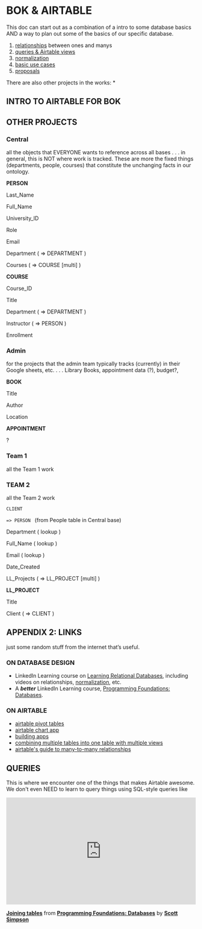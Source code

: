 # BOK & AIRTABLE #

This doc can start out as a combination of a intro to some database basics AND a way to plan out some of the basics of our specific database.

1. [relationships](/simple/labs/airtable-lab/01-relationships) between ones and manys
2. [queries & Airtable views](/simple/labs/airtable-lab/02-airtable-views)
3. [normalization](/simple/labs/airtable-lab/03-normalization)
4. [basic use cases](/simple/labs/airtable-lab/04-basic-use-cases)
5. [proposals](/simple/labs/airtable-lab/05-proposals)

There are also other projects in the works:
* 

## INTRO TO AIRTABLE FOR BOK ##


## OTHER PROJECTS ##



### Central

all the objects that EVERYONE wants to reference across all bases . . . in general, this is NOT where work is tracked. These are more the fixed things (departments, people, courses) that constitute the unchanging facts in our ontology.

**PERSON**

Last_Name

Full_Name

University_ID

Role

Email

Department ( => DEPARTMENT )

Courses ( => COURSE [multi] )

**COURSE**

Course_ID

Title

Department ( => DEPARTMENT )

Instructor ( => PERSON )

Enrollment


### Admin

for the projects that the admin team typically tracks (currently) in their Google sheets, etc. . . . Library Books, appointment data (?), budget?, 

**BOOK**

Title

Author

Location

**APPOINTMENT**

?


### Team 1

all the Team 1 work


### TEAM 2

all the Team 2 work

`CLIENT`

 `=> PERSON ` (from People table in Central base)

Department ( lookup )

Full_Name ( lookup )

Email ( lookup )

Date_Created

LL_Projects ( => LL_PROJECT [multi] )

**LL_PROJECT**

Title

Client ( => CLIENT )


### 


## APPENDIX 2: LINKS

just some random stuff from the internet that’s useful.


### ON DATABASE DESIGN



*   LinkedIn Learning course on [Learning Relational Databases](https://www.linkedin.com/learning/learning-relational-databases-2/database-management-systems-dbms?u=2194065), including videos on relationships, [normalization](https://www.linkedin.com/learning/learning-relational-databases-2/first-normal-form?u=2194065), etc.
*   A **_better_** LinkedIn Learning course, [Programming Foundations: Databases](https://www.linkedin.com/learning/programming-foundations-databases-2/why-use-a-database?u=2194065).


### ON AIRTABLE



*   [airtable pivot tables](https://support.airtable.com/hc/en-us/articles/115013249307-Pivot-table-block)
*   [airtable chart app](https://support.airtable.com/hc/en-us/articles/115013248487-Chart-block)
*   [building apps](https://support.airtable.com/hc/en-us/articles/360021502434)
*   [combining multiple tables into one table with multiple views](https://support.airtable.com/hc/en-us/articles/360007520454-Combining-multiple-tables-into-one-table-with-multiple-views)
*   [airtable's guide to many-to-many relationships](https://support.airtable.com/hc/en-us/articles/218734758-Airtable-s-guide-to-many-to-many-relationships)


## QUERIES ##

This is where we encounter one of the things that makes Airtable awesome. We don't even NEED to learn to query things using SQL-style queries like 
<div style="position:relative;height:0;padding-bottom:56.25%"><iframe width="640" height="360" src="https://www.linkedin.com/learning/embed/programming-foundations-databases-2/joining-tables?claim=AQGOkTzxGFKWawAAAXU2lj2aJQg8VuGBUlxD03wpdO-YKdKhwIrqbmnxnu_RlONvE2XkO_vWfbWlOTqRulljzdqzybGYZW_ymfpCzeH_8bYmkZWSc28Y1fzc9hZF931TmKZj5MGvUb4kf99X28_5Y_9B7l4q55kiv_-cPSIVFUJ8bWa298tl7a30m-he6W2A-MOBzbEnFdW9ufE-Lx0V3z888CLNx79PsEGwUmf3YsAGe_mZowxMX136Foh4b_hSfAegXqzJ1nbl0LNT3fbTprJeVgG13AaX_isKdZ37cCW3McrAtqqTFQIfsN1igztDUiE_lyDfL64i_WvlZYtH3Mk-34RQyizUv5TiQhdXx_Td1xRwZVL7ayDnGqhkuMoNZ3dDgW20Q00y10eiXIVhPP_f9JFeENQmfygEYF3D9j9kr-LXhlqDqvsNTarP0tF9Zp9qgw_AAEopYn6RcNcXvvNCpNpscYGX3sxnF_vnSSXx63ROgbrc8KzIN-crySwy7hoC2C8D874VxwIhZXFF5-EjhhYVByNAOTeO0eLob2ZI_j719IeB8VotN474CWmdxWKLdxTpmR_1uV-tuxNUXfofvk76BEujRwvIHGdjc97kjmIQmQ82nJmSuf0nQ1ezwIcnuGso2-xoJw5VfbQdK0XbxnPHTRUb8Dyel4muzZbzg74TFG7QsAlJbkrbiHE5lhXQ03sK4lTdKewXUxCpAecGMDyPmHgMYEb3L6EPi7PUoMWl" mozallowfullscreen="true" webkitallowfullscreen="true" allowfullscreen="true" frameborder="0" style="position:absolute;width:100%;height:100%;left:0"></iframe></div><p><strong><a href="https://www.linkedin.com/learning/programming-foundations-databases-2/joining-tables?trk=embed_lil">Joining tables</a></strong> from <strong><a href="https://www.linkedin.com/learning/programming-foundations-databases-2?trk=embed_lil">Programming Foundations: Databases</a></strong> by <strong><a href="https://www.linkedin.com/learning/instructors/scott-simpson?trk=embed_lil">Scott Simpson</a></strong></p>


